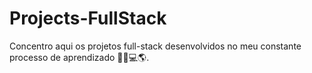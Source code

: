 # Projects-FullStack
Concentro aqui os projetos full-stack desenvolvidos no meu constante processo de aprendizado 💚💜💻🌎.
